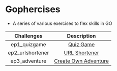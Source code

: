 # Gophercises

- A series of various exercises to flex skills in GO

| Challenges | Description |
| :---:   | :---: | 
| ep1_quizgame | [Quiz Game](https://www.github.com/gophercises/quiz)   | 
| ep2_urlshortener | [URL Shortener](https://www.github.com/gophercises/urlshort) | 
| ep3_adventure | [Create Own Adventure](https://github.com/gophercises/cyoa) |

